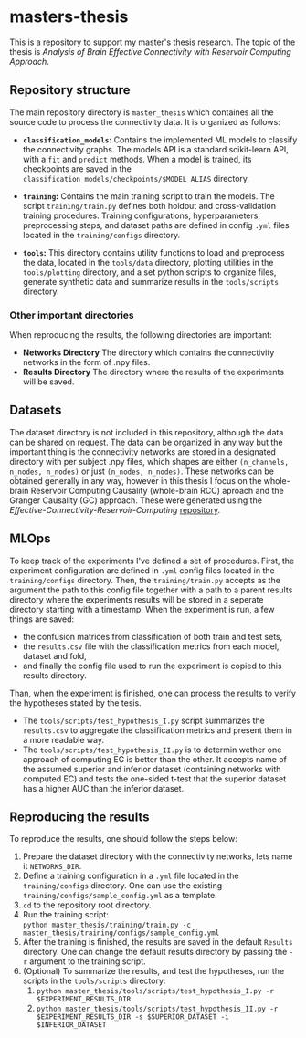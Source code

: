# masters-thesis
This is a repository to support my master's thesis research. The topic of the thesis is *Analysis of Brain Effective Connectivity with Reservoir Computing Approach*.

## Repository structure

The main repository directory is `master_thesis` which containes all the source code to process the connectivity data. It is organized as follows:

- **`classification_models`:** Contains the implemented ML models to classify the connectivity graphs. The models API is a standard scikit-learn API, with a `fit` and `predict` methods. When a model is trained, its checkpoints are saved in the `classification_models/checkpoints/$MODEL_ALIAS` directory.  

- **`training`:** Contains the main training script to train the models. The script `training/train.py` defines both holdout and cross-validation training procedures. Training configurations, hyperparameters, preprocessing steps, and dataset paths are defined in config `.yml` files located in the `training/configs` directory.  
  
- **`tools`:** This directory contains utility functions to load and preprocess the data, located in the `tools/data` directory, plotting utilities in the `tools/plotting` directory, and a set python scripts to organize files, generate synthetic data and summarize results in the `tools/scripts` directory.

### Other important directories

When reproducing the results, the following directories are important:

- **Networks Directory** The directory which contains the connectivity networks in the form of .npy files.
- **Results Directory** The directory where the results of the experiments will be saved.

## Datasets

The dataset directory is not included in this repository, although the data can be shared on request. The data can be organized in any way but the important thing is the connectivity networks are stored in a designated directory with per subject .npy files, which shapes are either `(n_channels, n_nodes, n_nodes)` or just `(n_nodes, n_nodes)`. These networks can be obtained generally in any way, however in this thesis I focus on the whole-brain Reservoir Computing Causality (whole-brain RCC) aproach and the Granger Causality (GC) approach. These were generated using the *Effective-Connectivity-Reservoir-Computing* [repository](https://github.com/JoanSano/Effective-Connectivity-Reservoir-Computing/tree/master).

## MLOps

To keep track of the experiments I've defined a set of procedures. First, the experiment configuration are defined in `.yml` config files located in the `training/configs` directory. Then, the `training/train.py` accepts as the argument the path to this config file together with a path to a parent results directory where the experiments results will be stored in a seperate directory starting with a timestamp. When the experiment is run, a few things are saved:
- the confusion matrices from classification of both train and test sets,
- the `results.csv` file with the classification metrics from each model, dataset and fold,
- and finally the config file used to run the experiment is copied to this results directory.

Than, when the experiment is finished, one can process the results to verify the hypotheses stated by the tesis.
- The `tools/scripts/test_hypothesis_I.py` script summarizes the `results.csv` to aggregate the classification metrics and present them in a more readable way.
- The `tools/scripts/test_hypothesis_II.py` is to determin wether one approach of computing EC is better than the other. It accepts name of the assumed superior and inferior dataset (containing networks with computed EC) and tests the one-sided t-test that the superior dataset has a higher AUC than the inferior dataset.

## Reproducing the results

To reproduce the results, one should follow the steps below:

1. Prepare the dataset directory with the connectivity networks, lets name it `NETWORKS_DIR`.
2. Define a training configuration in a `.yml` file located in the `training/configs` directory. One can use the existing `training/configs/sample_config.yml` as a template.
3. `cd` to the repository root directory.
4. Run the training script:  
   `python master_thesis/training/train.py -c master_thesis/training/configs/sample_config.yml`
5. After the training is finished, the results are saved in the default `Results` directory. One can change the default results directory by passing the `-r` argument to the training script.
6. (Optional) To summarize the results, and test the hypotheses, run the scripts in the `tools/scripts` directory:
   1. `python master_thesis/tools/scripts/test_hypothesis_I.py -r $EXPERIMENT_RESULTS_DIR`
   2. `python master_thesis/tools/scripts/test_hypothesis_II.py -r $EXPERIMENT_RESULTS_DIR -s $SUPERIOR_DATASET -i $INFERIOR_DATASET`

